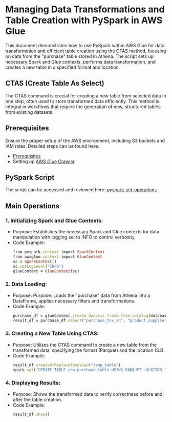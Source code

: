 # Managing Data Transformations and Table Creation with PySpark in AWS Glue

This document demonstrates how to use PySpark within AWS Glue for data transformation and efficient table creation using the CTAS method, focusing on data from the "purchase" table stored in Athena. The script sets up necessary Spark and Glue contexts, performs data transformation, and creates a new table in a specified format and location.

## CTAS (Create Table As Select)
The CTAS command is crucial for creating a new table from selected data in one step, often used to store transformed data efficiently. This method is integral in workflows that require the generation of new, structured tables from existing datasets.

## Prerequisites

Ensure the proper setup of the AWS environment, including S3 buckets and IAM roles. Detailed steps can be found here:

* [Prerequisites](/prerequisites.md)
* Setting up [AWS Glue Crawler](/aws-glue-crawler.md)

##  PySpark Script 
The script can be accessed and reviewed here:
[pyspark-set-operations](../glue-code/ti-pyspark-ctas.py)

## Main Operations

### 1. Initializing Spark and Glue Contexts:
* Purpose: Establishes the necessary Spark and Glue contexts for data manipulation with logging set to INFO to control verbosity.
* Code Example:
  ```ruby
  from pyspark.context import SparkContext
  from awsglue.context import GlueContext
  sc = SparkContext()
  sc.setLogLevel("INFO")
  glueContext = GlueContext(sc)
  ```
### 2. Data Loading:
* Purpose: Purpose: Loads the "purchase" data from Athena into a DataFrame, applies necessary filters and transformations.
* Code Example:
  ```ruby
  purchase_df = glueContext.create_dynamic_frame.from_catalog(database="glue_db", table_name="purchase").toDF()
  result_df = purchase_df.select("purchase_tnx_id", "product_supplier_id","purchase_tnxdate","quantity","invoice_price").filter(purchase_df["quantity"] > 100)
  ```
### 3. Creating a New Table Using CTAS:
* Purpose: Utilizes the CTAS command to create a new table from the transformed data, specifying the format (Parquet) and the location (S3).
* Code Example:
  ```ruby
  result_df.createOrReplaceTempView("temp_table")
  spark.sql("CREATE TABLE new_purchase_table USING PARQUET LOCATION 's3://ti-p-etl-glue/glue_logs/' AS SELECT * FROM temp_table")
  ```

### 4. Displaying Results:
* Purpose: Shows the transformed data to verify correctness before and after the table creation.
* Code Example:
  ```ruby
  result_df.show()
  ```

